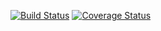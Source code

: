 
[![Build Status](https://travis-ci.com/sofiachiare/Assignment2.svg?branch=master)](https://travis-ci.com/sofiachiare/Assignment2)
[![Coverage Status](https://coveralls.io/repos/github/sofiachiare/Assignment2/badge.svg?branch=master)](https://coveralls.io/github/sofiachiare/Assignment2?branch=master)
